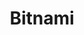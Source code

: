 ---
blog: https://bitnami.com/news/blogs
codehost: https://github.com/bitnami
facebook: https://www.facebook.com/BitnamiProject/
guide: https://bitnami.com/about-us/logos
images:
- bitnami-ar21.svg
- bitnami-icon.svg
linkedin: https://www.linkedin.com/company/bitnami
logohandle: bitnami
sort: bitnami
title: Bitnami
twitter: https://x.com/Bitnami
website: https://bitnami.com/
wikipedia: https://en.wikipedia.org/wiki/Bitnami
youtube: https://www.youtube.com/user/bitrock5
---